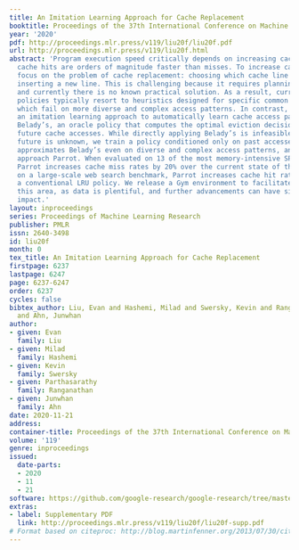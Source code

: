 ```yaml
---
title: An Imitation Learning Approach for Cache Replacement
booktitle: Proceedings of the 37th International Conference on Machine Learning
year: '2020'
pdf: http://proceedings.mlr.press/v119/liu20f/liu20f.pdf
url: http://proceedings.mlr.press/v119/liu20f.html
abstract: 'Program execution speed critically depends on increasing cache hits, as
  cache hits are orders of magnitude faster than misses. To increase cache hits, we
  focus on the problem of cache replacement: choosing which cache line to evict upon
  inserting a new line. This is challenging because it requires planning far ahead
  and currently there is no known practical solution. As a result, current replacement
  policies typically resort to heuristics designed for specific common access patterns,
  which fail on more diverse and complex access patterns. In contrast, we propose
  an imitation learning approach to automatically learn cache access patterns by leveraging
  Belady’s, an oracle policy that computes the optimal eviction decision given the
  future cache accesses. While directly applying Belady’s is infeasible since the
  future is unknown, we train a policy conditioned only on past accesses that accurately
  approximates Belady’s even on diverse and complex access patterns, and call this
  approach Parrot. When evaluated on 13 of the most memory-intensive SPEC applications,
  Parrot increases cache miss rates by 20% over the current state of the art. In addition,
  on a large-scale web search benchmark, Parrot increases cache hit rates by 61% over
  a conventional LRU policy. We release a Gym environment to facilitate research in
  this area, as data is plentiful, and further advancements can have significant real-world
  impact.'
layout: inproceedings
series: Proceedings of Machine Learning Research
publisher: PMLR
issn: 2640-3498
id: liu20f
month: 0
tex_title: An Imitation Learning Approach for Cache Replacement
firstpage: 6237
lastpage: 6247
page: 6237-6247
order: 6237
cycles: false
bibtex_author: Liu, Evan and Hashemi, Milad and Swersky, Kevin and Ranganathan, Parthasarathy
  and Ahn, Junwhan
author:
- given: Evan
  family: Liu
- given: Milad
  family: Hashemi
- given: Kevin
  family: Swersky
- given: Parthasarathy
  family: Ranganathan
- given: Junwhan
  family: Ahn
date: 2020-11-21
address: 
container-title: Proceedings of the 37th International Conference on Machine Learning
volume: '119'
genre: inproceedings
issued:
  date-parts:
  - 2020
  - 11
  - 21
software: https://github.com/google-research/google-research/tree/master/cache_replacement
extras:
- label: Supplementary PDF
  link: http://proceedings.mlr.press/v119/liu20f/liu20f-supp.pdf
# Format based on citeproc: http://blog.martinfenner.org/2013/07/30/citeproc-yaml-for-bibliographies/
---
```

